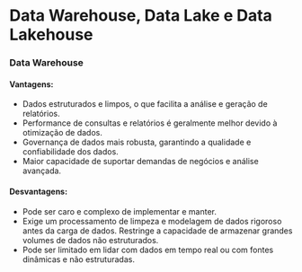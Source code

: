 # Data Warehouse, Data Lake e Data Lakehouse

### Data Warehouse
#### Vantagens: 

* Dados estruturados e limpos, o que facilita a análise e geração de relatórios.
* Performance de consultas e relatórios é geralmente melhor devido à otimização de dados.
* Governança de dados mais robusta, garantindo a qualidade e confiabilidade dos dados.
* Maior capacidade de suportar demandas de negócios e análise avançada.

#### Desvantagens: 

* Pode ser caro e complexo de implementar e manter.
* Exige um processamento de limpeza e modelagem de dados rigoroso antes da carga de dados. Restringe a capacidade de armazenar grandes volumes de dados não estruturados.
* Pode ser limitado em lidar com dados em tempo real ou com fontes dinâmicas e não estruturadas.